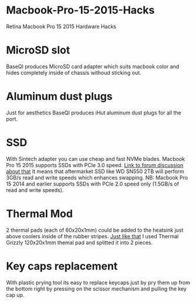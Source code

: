 # Macbook-Pro-15-2015-Hacks
Retina Macbook Pro 15 2015 Hardware Hacks

# MicroSD slot

BaseQI produces MicroSD card adapter which suits macbook color and hides completely inside of chassis withoud sticking out. 

# Aluminum dust plugs

Just for aesthetics BaseQI produces iHut aluminum dust plugs for all the port.

# SSD

With Sintech adapter you can use cheap and fast NVMe blades. 
Macbook Pro 15 2015 supports SSDs with PCIe 3.0 speed.
[Link to forum discussion about that](https://forums.macrumors.com/threads/upgrading-2013-2014-macbook-pro-ssd-to-m-2-nvme.2034976/page-459)
It means that aftermarket SSD like WD SN550 2TB will perform 3GB/s read and write speeds which enhances swapping. 
NB: Macbook Pro 15 2014 and earlier supports SSDs with PCIe 2.0 speed only (1.5GB/s of read and write speeds). 

# Thermal Mod

2 thermal pads (each of 60x20x1mm) could be added to the heatsink just above coolers inside of the rubber stripes. [Just like that](https://www.reddit.com/r/macbookpro/comments/ja61nu/macbook_pro_15_2015_thermal_pads_on_heatsink_play/)
I used Thermal Grizzly 120x20x1mm themal pad and splitted it into 2 pieces.

# Key caps replacement 

With plastic prying tool its easy to replace keycaps just by pry them up from the bottom right by pressing on the scissor mechanism and pulling the key cap up.

